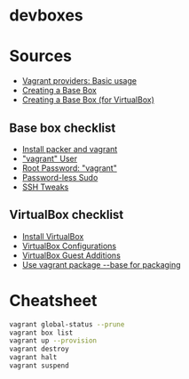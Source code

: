# devboxes

# Sources

* [Vagrant providers: Basic usage](https://developer.hashicorp.com/vagrant/docs/providers/basic_usage)
* [Creating a Base Box](https://developer.hashicorp.com/vagrant/docs/boxes/base)
* [Creating a Base Box (for VirtualBox)](https://developer.hashicorp.com/vagrant/docs/providers/virtualbox/boxes#virtualbox-guest-additions)

## Base box checklist

* [Install packer and vagrant](https://developer.hashicorp.com/vagrant/docs/installation)
* ["vagrant" User](https://developer.hashicorp.com/vagrant/docs/boxes/base#vagrant-user)
* [Root Password: "vagrant"](https://developer.hashicorp.com/vagrant/docs/boxes/base#root-password-vagrant)
* [Password-less Sudo](https://developer.hashicorp.com/vagrant/docs/boxes/base#password-less-sudo)
* [SSH Tweaks](https://developer.hashicorp.com/vagrant/docs/boxes/base#ssh-tweaks)

## VirtualBox checklist

* [Install VirtualBox](https://www.virtualbox.org/wiki/Downloads)
* [VirtualBox Configurations](https://developer.hashicorp.com/vagrant/docs/providers/virtualbox/configuration)
* [VirtualBox Guest Additions](https://developer.hashicorp.com/vagrant/docs/providers/virtualbox/boxes#virtualbox-guest-additions)
* [Use vagrant package --base <name> for packaging](https://developer.hashicorp.com/vagrant/docs/providers/virtualbox/boxes#packaging-the-box)

# Cheatsheet

```bash
vagrant global-status --prune
vagrant box list
vagrant up --provision
vagrant destroy
vagrant halt
vagrant suspend
```

